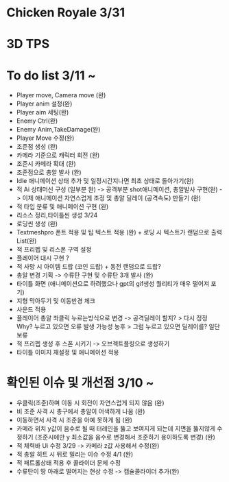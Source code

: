 # Chicken Royale 3/31
# 3D TPS
# To do list  3/11 ~
-  Player move, Camera move (완)
-  Player anim 설정(완)
-  Player aim 세팅(완)
-  Enemy Ctrl(완)
-  Enemy Anim,TakeDamage(완)
-  Player Move 수정(완)
- 조준점 생성 (완)
- 카메라 기준으로 캐릭터 회전 (완)
- 조준시 카메라 확대 (완)
- 조준점으로 총알 발사 (완)
- Idle 애니메이션 상태 추가 및 일정시간지나면 최초 상태로 돌아가기(완)
- 적 Ai 상태머신 구성 (일부분 완)
-> 공격부분 shot애니메이션, 총알발사 구현(완)
-> 이제 애니메이션 자연스럽게 조정 및 총알 딜레이 (공격속도) 만들기 (완)
- 적 타입 분류 및 애니메이션 구현 (완)
- 리소스 정리,타이틀씬 생성 3/24
- 로딩씬 생성 (완)
- Textmeshpro 폰트 적용 및 팁 텍스트 적용 (완) + 로딩 시 텍스트가 랜덤으로 출력 List<string>(완)
- 적 프리펩 및 리스폰 구역 설정
- 플레이어 대시 구현 ? 
- 적 사망 시 아이템 드랍 (코인 드랍) + 동전 랜덤으로 드랍?
- 총알 변경 기획 -> 수류탄 구현 및 수류탄 3개 발사 (완)
- 타이틀 화면 (애니메이션으로 하려했으나 gpt의 gif생성 퀄리티가 매우 떨어져 포기)
- 지형 막아두기 및 이동반경 체크
- 사운드 적용
- 플레이어 총알 좌클릭 누르는방식으로 변경 -> 공격딜레이 할지? > 다시 정정 Why? 누르고 있으면 오류 발생 가능성 농후 > 그럼 누르고 있으면 딜레이를? 일단 보류
- 적 프리펩 생성 후 스폰 시키기 -> 오브젝트플링으로 생성하기
- 타이틀 이미지 재설정 및 애니메이션 적용
# 확인된 이슈 및 개선점 3/10 ~
- 우클릭(조준)하며 이동 시 회전이 자연스럽게 되지 않음 (완)
- 비 조준 사격 시 총구에서 총알이 어색하게 나옴 (완)
- 이동하면서 사격 시 조준을 아예 못하게 됨 (완)
- 카메라 위치 y값이 음수로 될 때 터레인을 뚫고 보여지게 되는데 지면을 뚫지않게 수정하기 (조준시에만 y 최소값을 음수로 변경해서 조준하기 용이하도록 변경) (완)
- 적 체력바 Ui 수정 3/29 -> 카메라 z값 사용해서 수정(완)
- 적 총알 히트 시 뒤로 밀리는 이슈 수정 4/1 (완)
- 적 패트롤상태 적용 후 콜라이더 문제 수정
- 수류탄이 땅 아래로 떨어지는 현상 수정 -> 캡슐콜라이더 추가(완)

